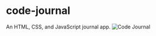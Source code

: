 # code-journal

An HTML, CSS, and JavaScript journal app.
![Code Journal](https://github.com/Youssef-Najjarine/code-journal/assets/71291742/994e2b78-4957-4b27-8ee9-461d8a281d81)

